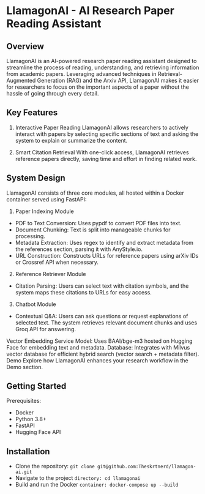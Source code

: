 # LlamagonAI - AI Research Paper Reading Assistant

## Overview

LlamagonAI is an AI-powered research paper reading assistant designed to streamline the process of reading, understanding, and retrieving information from academic papers. Leveraging advanced techniques in Retrieval-Augmented Generation (RAG) and the Arxiv API, LlamagonAI makes it easier for researchers to focus on the important aspects of a paper without the hassle of going through every detail.

## Key Features

1. Interactive Paper Reading
LlamagonAI allows researchers to actively interact with papers by selecting specific sections of text and asking the system to explain or summarize the content.

2. Smart Citation Retrieval
With one-click access, LlamagonAI retrieves reference papers directly, saving time and effort in finding related work.

## System Design
LlamagonAI consists of three core modules, all hosted within a Docker container served using FastAPI:

1. Paper Indexing Module
- PDF to Text Conversion: Uses pypdf to convert PDF files into text.
- Document Chunking: Text is split into manageable chunks for processing.
- Metadata Extraction: Uses regex to identify and extract metadata from the references section, parsing it with AnyStyle.io.
- URL Construction: Constructs URLs for reference papers using arXiv IDs or Crossref API when necessary.

2. Reference Retriever Module
- Citation Parsing: Users can select text with citation symbols, and the system maps these citations to URLs for easy access.

3. Chatbot Module
- Contextual Q&A: Users can ask questions or request explanations of selected text. The system retrieves relevant document chunks and uses Groq API for answering.

Vector Embedding Service
Model: Uses BAAI/bge-m3 hosted on Hugging Face for embedding text and metadata.
Database: Integrates with Milvus vector database for efficient hybrid search (vector search + metadata filter).
Demo
Explore how LlamagonAI enhances your research workflow in the Demo section.

## Getting Started
Prerequisites:
- Docker
- Python 3.8+
- FastAPI
- Hugging Face API

## Installation
- Clone the repository: ```git clone git@github.com:Theskrtnerd/llamagon-ai.git```
- Navigate to the project ```directory: cd llamagonai```
- Build and run the Docker ```container: docker-compose up --build```
